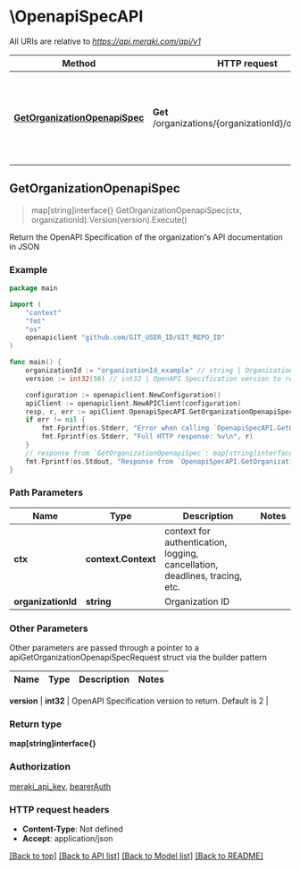 # \OpenapiSpecAPI

All URIs are relative to *https://api.meraki.com/api/v1*

Method | HTTP request | Description
------------- | ------------- | -------------
[**GetOrganizationOpenapiSpec**](OpenapiSpecAPI.md#GetOrganizationOpenapiSpec) | **Get** /organizations/{organizationId}/openapiSpec | Return the OpenAPI Specification of the organization&#39;s API documentation in JSON



## GetOrganizationOpenapiSpec

> map[string]interface{} GetOrganizationOpenapiSpec(ctx, organizationId).Version(version).Execute()

Return the OpenAPI Specification of the organization's API documentation in JSON



### Example

```go
package main

import (
	"context"
	"fmt"
	"os"
	openapiclient "github.com/GIT_USER_ID/GIT_REPO_ID"
)

func main() {
	organizationId := "organizationId_example" // string | Organization ID
	version := int32(56) // int32 | OpenAPI Specification version to return. Default is 2 (optional)

	configuration := openapiclient.NewConfiguration()
	apiClient := openapiclient.NewAPIClient(configuration)
	resp, r, err := apiClient.OpenapiSpecAPI.GetOrganizationOpenapiSpec(context.Background(), organizationId).Version(version).Execute()
	if err != nil {
		fmt.Fprintf(os.Stderr, "Error when calling `OpenapiSpecAPI.GetOrganizationOpenapiSpec``: %v\n", err)
		fmt.Fprintf(os.Stderr, "Full HTTP response: %v\n", r)
	}
	// response from `GetOrganizationOpenapiSpec`: map[string]interface{}
	fmt.Fprintf(os.Stdout, "Response from `OpenapiSpecAPI.GetOrganizationOpenapiSpec`: %v\n", resp)
}
```

### Path Parameters


Name | Type | Description  | Notes
------------- | ------------- | ------------- | -------------
**ctx** | **context.Context** | context for authentication, logging, cancellation, deadlines, tracing, etc.
**organizationId** | **string** | Organization ID | 

### Other Parameters

Other parameters are passed through a pointer to a apiGetOrganizationOpenapiSpecRequest struct via the builder pattern


Name | Type | Description  | Notes
------------- | ------------- | ------------- | -------------

 **version** | **int32** | OpenAPI Specification version to return. Default is 2 | 

### Return type

**map[string]interface{}**

### Authorization

[meraki_api_key](../README.md#meraki_api_key), [bearerAuth](../README.md#bearerAuth)

### HTTP request headers

- **Content-Type**: Not defined
- **Accept**: application/json

[[Back to top]](#) [[Back to API list]](../README.md#documentation-for-api-endpoints)
[[Back to Model list]](../README.md#documentation-for-models)
[[Back to README]](../README.md)

